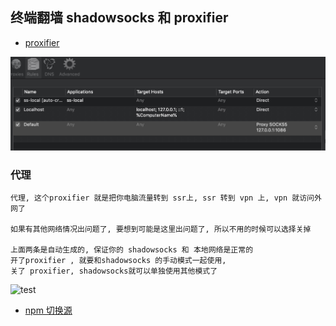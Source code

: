 ## 终端翻墙 shadowsocks 和 proxifier

-  [proxifier](https://blog.e9china.net/tufan/proxifierzhucemayijipeiheshadowsocksshangwang.html)

![roxiesRules](./roxiesRules.jpg)
### 代理
```
代理, 这个proxifier 就是把你电脑流量转到 ssr上, ssr 转到 vpn 上, vpn 就访问外网了

如果有其他网络情况出问题了, 要想到可能是这里出问题了, 所以不用的时候可以选择关掉

上面两条是自动生成的, 保证你的 shadowsocks 和 本地网络是正常的
开了proxifier , 就要和shadowsocks 的手动模式一起使用, 
关了 proxifier, shadowsocks就可以单独使用其他模式了
```

![test](./test.jpg)

-  [npm 切换源](https://blog.csdn.net/xiasohuai/article/details/98878716)
